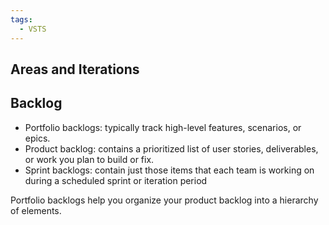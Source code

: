 ```yaml
---
tags:
  - VSTS
---
```

## Areas and Iterations

## Backlog

 - Portfolio backlogs: typically track high-level features, scenarios, or epics.
 - Product backlog: contains a prioritized list of user stories, deliverables, or work you plan to build or fix.
 - Sprint backlogs: contain just those items that each team is working on during a scheduled sprint or iteration period

 Portfolio backlogs help you organize your product backlog into a hierarchy of elements. 